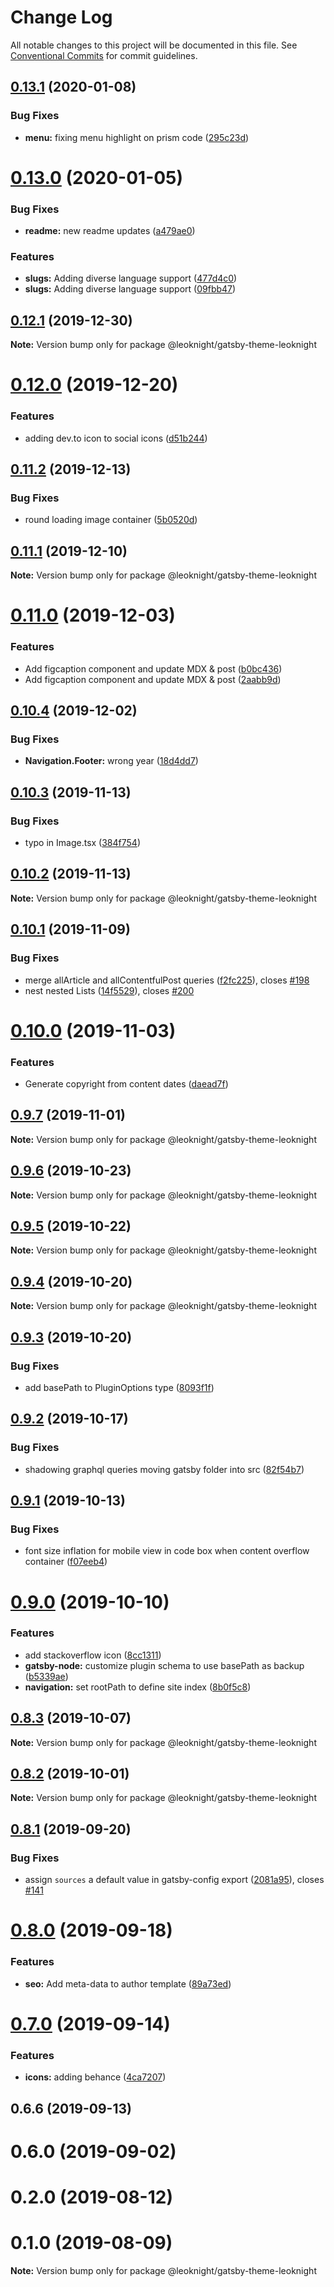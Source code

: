 # Change Log

All notable changes to this project will be documented in this file.
See [Conventional Commits](https://conventionalcommits.org) for commit guidelines.

## [0.13.1](https://github.com/narative/gatsby-theme-novela/compare/@leoknight/gatsby-theme-leoknight@0.13.0...@leoknight/gatsby-theme-leoknight@0.13.1) (2020-01-08)


### Bug Fixes

* **menu:** fixing menu highlight on prism code ([295c23d](https://github.com/narative/gatsby-theme-novela/commit/295c23d6262bfa5305ce95adb7d6c9d872af4b34))





# [0.13.0](https://github.com/narative/gatsby-theme-novela/compare/@leoknight/gatsby-theme-leoknight@0.12.1...@leoknight/gatsby-theme-leoknight@0.13.0) (2020-01-05)


### Bug Fixes

* **readme:** new readme updates ([a479ae0](https://github.com/narative/gatsby-theme-novela/commit/a479ae097dc2749c5ef264d92bbfd7dbd9b221fb))


### Features

* **slugs:** Adding diverse language support ([477d4c0](https://github.com/narative/gatsby-theme-novela/commit/477d4c03ab8f5f837855db105273d6e2fbd65688))
* **slugs:** Adding diverse language support ([09fbb47](https://github.com/narative/gatsby-theme-novela/commit/09fbb47f33f7e10451575f220dd523c930288468))





## [0.12.1](https://github.com/narative/gatsby-theme-novela/compare/@leoknight/gatsby-theme-leoknight@0.12.0...@leoknight/gatsby-theme-leoknight@0.12.1) (2019-12-30)

**Note:** Version bump only for package @leoknight/gatsby-theme-leoknight





# [0.12.0](https://github.com/narative/gatsby-theme-novela/compare/@leoknight/gatsby-theme-leoknight@0.11.2...@leoknight/gatsby-theme-leoknight@0.12.0) (2019-12-20)


### Features

* adding dev.to icon to social icons ([d51b244](https://github.com/narative/gatsby-theme-novela/commit/d51b244))





## [0.11.2](https://github.com/narative/gatsby-theme-novela/compare/@leoknight/gatsby-theme-leoknight@0.11.1...@leoknight/gatsby-theme-leoknight@0.11.2) (2019-12-13)


### Bug Fixes

* round loading image container ([5b0520d](https://github.com/narative/gatsby-theme-novela/commit/5b0520d))





## [0.11.1](https://github.com/narative/gatsby-theme-novela/compare/@leoknight/gatsby-theme-leoknight@0.11.0...@leoknight/gatsby-theme-leoknight@0.11.1) (2019-12-10)

**Note:** Version bump only for package @leoknight/gatsby-theme-leoknight





# [0.11.0](https://github.com/narative/gatsby-theme-novela/compare/@leoknight/gatsby-theme-leoknight@0.10.4...@leoknight/gatsby-theme-leoknight@0.11.0) (2019-12-03)


### Features

* Add figcaption component and update MDX & post ([b0bc436](https://github.com/narative/gatsby-theme-novela/commit/b0bc436))
* Add figcaption component and update MDX & post ([2aabb9d](https://github.com/narative/gatsby-theme-novela/commit/2aabb9d))





## [0.10.4](https://github.com/narative/gatsby-theme-novela/compare/@leoknight/gatsby-theme-leoknight@0.10.3...@leoknight/gatsby-theme-leoknight@0.10.4) (2019-12-02)


### Bug Fixes

* **Navigation.Footer:** wrong year ([18d4dd7](https://github.com/narative/gatsby-theme-novela/commit/18d4dd7))





## [0.10.3](https://github.com/narative/gatsby-theme-novela/compare/@leoknight/gatsby-theme-leoknight@0.10.2...@leoknight/gatsby-theme-leoknight@0.10.3) (2019-11-13)


### Bug Fixes

* typo in Image.tsx ([384f754](https://github.com/narative/gatsby-theme-novela/commit/384f754))





## [0.10.2](https://github.com/narative/gatsby-theme-novela/compare/@leoknight/gatsby-theme-leoknight@0.10.1...@leoknight/gatsby-theme-leoknight@0.10.2) (2019-11-13)

**Note:** Version bump only for package @leoknight/gatsby-theme-leoknight





## [0.10.1](https://github.com/narative/gatsby-theme-novela/compare/@leoknight/gatsby-theme-leoknight@0.10.0...@leoknight/gatsby-theme-leoknight@0.10.1) (2019-11-09)


### Bug Fixes

* merge allArticle and allContentfulPost queries ([f2fc225](https://github.com/narative/gatsby-theme-novela/commit/f2fc225)), closes [#198](https://github.com/narative/gatsby-theme-novela/issues/198)
* nest nested Lists ([14f5529](https://github.com/narative/gatsby-theme-novela/commit/14f5529)), closes [#200](https://github.com/narative/gatsby-theme-novela/issues/200)





# [0.10.0](https://github.com/narative/gatsby-theme-novela/compare/@leoknight/gatsby-theme-leoknight@0.9.7...@leoknight/gatsby-theme-leoknight@0.10.0) (2019-11-03)


### Features

* Generate copyright from content dates ([daead7f](https://github.com/narative/gatsby-theme-novela/commit/daead7f))





## [0.9.7](https://github.com/narative/gatsby-theme-novela/compare/@leoknight/gatsby-theme-leoknight@0.9.6...@leoknight/gatsby-theme-leoknight@0.9.7) (2019-11-01)

**Note:** Version bump only for package @leoknight/gatsby-theme-leoknight





## [0.9.6](https://github.com/narative/gatsby-theme-novela/compare/@leoknight/gatsby-theme-leoknight@0.9.5...@leoknight/gatsby-theme-leoknight@0.9.6) (2019-10-23)

**Note:** Version bump only for package @leoknight/gatsby-theme-leoknight





## [0.9.5](https://github.com/narative/gatsby-theme-novela/compare/@leoknight/gatsby-theme-leoknight@0.9.4...@leoknight/gatsby-theme-leoknight@0.9.5) (2019-10-22)

**Note:** Version bump only for package @leoknight/gatsby-theme-leoknight





## [0.9.4](https://github.com/narative/gatsby-theme-novela/compare/@leoknight/gatsby-theme-leoknight@0.9.3...@leoknight/gatsby-theme-leoknight@0.9.4) (2019-10-20)

**Note:** Version bump only for package @leoknight/gatsby-theme-leoknight





## [0.9.3](https://github.com/narative/gatsby-theme-novela/compare/@leoknight/gatsby-theme-leoknight@0.9.2...@leoknight/gatsby-theme-leoknight@0.9.3) (2019-10-20)


### Bug Fixes

* add basePath to PluginOptions type ([8093f1f](https://github.com/narative/gatsby-theme-novela/commit/8093f1f))





## [0.9.2](https://github.com/narative/gatsby-theme-novela/compare/@leoknight/gatsby-theme-leoknight@0.9.1...@leoknight/gatsby-theme-leoknight@0.9.2) (2019-10-17)


### Bug Fixes

* shadowing graphql queries moving gatsby folder into src ([82f54b7](https://github.com/narative/gatsby-theme-novela/commit/82f54b7))





## [0.9.1](https://github.com/narative/gatsby-theme-novela/compare/@leoknight/gatsby-theme-leoknight@0.9.0...@leoknight/gatsby-theme-leoknight@0.9.1) (2019-10-13)


### Bug Fixes

* font size inflation for mobile view in code box when content overflow container ([f07eeb4](https://github.com/narative/gatsby-theme-novela/commit/f07eeb4))





# [0.9.0](https://github.com/narative/gatsby-theme-novela/compare/@leoknight/gatsby-theme-leoknight@0.8.3...@leoknight/gatsby-theme-leoknight@0.9.0) (2019-10-10)


### Features

* add stackoverflow icon ([8cc1311](https://github.com/narative/gatsby-theme-novela/commit/8cc1311))
* **gatsby-node:** customize plugin schema to use basePath as backup ([b5339ae](https://github.com/narative/gatsby-theme-novela/commit/b5339ae))
* **navigation:** set rootPath to define site index ([8b0f5c8](https://github.com/narative/gatsby-theme-novela/commit/8b0f5c8))





## [0.8.3](https://github.com/narative/gatsby-theme-novela/compare/@leoknight/gatsby-theme-leoknight@0.8.2...@leoknight/gatsby-theme-leoknight@0.8.3) (2019-10-07)

**Note:** Version bump only for package @leoknight/gatsby-theme-leoknight





## [0.8.2](https://github.com/narative/gatsby-theme-novela/compare/@leoknight/gatsby-theme-leoknight@0.8.1...@leoknight/gatsby-theme-leoknight@0.8.2) (2019-10-01)

**Note:** Version bump only for package @leoknight/gatsby-theme-leoknight





## [0.8.1](https://github.com/narative/gatsby-theme-novela/compare/@leoknight/gatsby-theme-leoknight@0.8.0...@leoknight/gatsby-theme-leoknight@0.8.1) (2019-09-20)


### Bug Fixes

* assign `sources` a default value in gatsby-config export ([2081a95](https://github.com/narative/gatsby-theme-novela/commit/2081a95)), closes [#141](https://github.com/narative/gatsby-theme-novela/issues/141)





# [0.8.0](https://github.com/narative/gatsby-theme-novela/compare/@leoknight/gatsby-theme-leoknight@0.7.0...@leoknight/gatsby-theme-leoknight@0.8.0) (2019-09-18)


### Features

* **seo:** Add meta-data to author template ([89a73ed](https://github.com/narative/gatsby-theme-novela/commit/89a73ed))





# [0.7.0](https://github.com/narative/gatsby-theme-novela/compare/@leoknight/gatsby-theme-leoknight@0.6.6...@leoknight/gatsby-theme-leoknight@0.7.0) (2019-09-14)


### Features

* **icons:** adding behance ([4ca7207](https://github.com/narative/gatsby-theme-novela/commit/4ca7207))





## 0.6.6 (2019-09-13)



# 0.6.0 (2019-09-02)



# 0.2.0 (2019-08-12)



# 0.1.0 (2019-08-09)

**Note:** Version bump only for package @leoknight/gatsby-theme-leoknight
